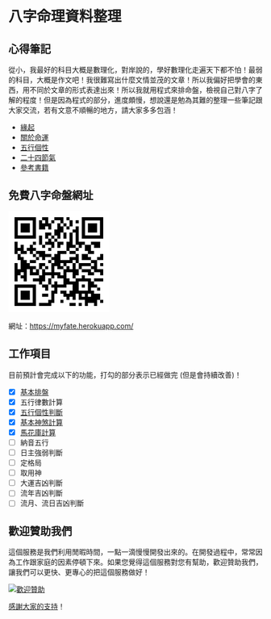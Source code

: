 # 八字命理資料整理

## 心得筆記

從小，我最好的科目大概是數理化，對岸說的，學好數理化走遍天下都不怕！最弱的科目，大概是作文吧！我很難寫出什麼文情並茂的文章！所以我偏好把學會的東西，用不同於文章的形式表達出來！所以我就用程式來排命盤，檢視自己對八字了解的程度！但是因為程式的部分，進度頗慢，想說還是勉為其難的整理一些筆記跟大家交流，若有文意不順暢的地方，請大家多多包涵！

* [緣起](緣起.md)
* [關於命運](關於命運.md)
* [五行個性](五行個性.md)
* [二十四節氣](二十四節氣.md)
* [參考書籍](參考書籍.md)

## 免費八字命盤網址

[![免費八字命盤](images/qrcode.png)](https://myfate.herokuapp.com/)

網址：https://myfate.herokuapp.com/

## 工作項目

目前預計會完成以下的功能，打勾的部分表示已經做完 (但是會持續改善)！

- [X] [基本排盤](https://myfate.herokuapp.com/)
- [X] 五行律數計算
- [X] [五行個性判斷](五行個性.md)
- [X] [基本神煞計算](神煞.md)
- [X] [馬花庫計算](馬花庫.md)
- [ ] 納音五行
- [ ] 日主強弱判斷
- [ ] 定格局
- [ ] 取用神
- [ ] 大運吉凶判斷
- [ ] 流年吉凶判斷
- [ ] 流月、流日吉凶判斷

## 歡迎贊助我們

這個服務是我們利用閒暇時間，一點一滴慢慢開發出來的。在開發過程中，常常因為工作跟家庭的因素停頓下來。如果您覺得這個服務對您有幫助，歡迎贊助我們，讓我們可以更快、更專心的把這個服務做好！

[![歡迎贊助](https://payment.ecpay.com.tw/Upload/QRCode/202007/QRCode_f5b4f053-1c8d-4978-8836-cda97f1d1932.png)](https://p.ecpay.com.tw/21517)

[感謝大家的支持](致謝.md)！
